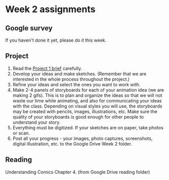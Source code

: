 # Week 2 assignments

## Google survey
If you haven't done it yet, please do it this week.

## Project
1. Read the [Project 1 brief](proj-loop.md) carefully.
1. Develop your ideas and make sketches. (Remember that we are interested in the whole process throughout the project.)
1. Refine your ideas and select the ones you want to work with.
1. Make 2-4 panels of storyboards for each of your animation idea (we are making 2 gifs). This is to plan and organize the ideas so that we will not waste our time while animating, and also for communicating your ideas with the class. Depending on visual styles you will use, the storyboards may be created with pencils, images, illustrations, etc. Make sure the quality of your storyboards is good enough for other people to understand your story. 
1. Everything must be digitized. If your sketches are on paper, take photos or scan.
1. Post all your progress - your images, photo captures, screenshots, digital illustration, etc. to the Google Drive Week 2 folder. 

## Reading
Understanding Comics Chapter 4. (from Google Drive reading folder)
